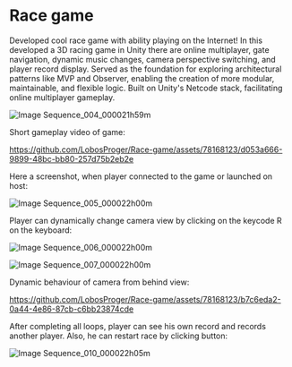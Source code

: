 # Race game
Developed cool race game with ability playing on the Internet! In this developed a 3D racing game in Unity there are online multiplayer, gate navigation, dynamic music changes, camera perspective switching, and player record display. Served as the foundation for exploring architectural patterns like MVP and Observer, enabling the creation of more modular, maintainable, and flexible logic. Built on Unity's Netcode stack, facilitating online multiplayer gameplay. 

![Image Sequence_004_000021h59m](https://github.com/LobosProger/Race-game/assets/78168123/8dbafd3a-1f0e-4489-b2d2-4b701b356843)

Short gameplay video of game:

https://github.com/LobosProger/Race-game/assets/78168123/d053a666-9899-48bc-bb80-257d75b2eb2e

Here a screenshot, when player connected to the game or launched on host:

![Image Sequence_005_000022h00m](https://github.com/LobosProger/Race-game/assets/78168123/995ab9e7-a676-4b03-867b-53c98211e5e7)

Player can dynamically change camera view by clicking on the keycode R on the keyboard:

![Image Sequence_006_000022h00m](https://github.com/LobosProger/Race-game/assets/78168123/364c2514-9f19-4784-9cca-fe45939320b2)

![Image Sequence_007_000022h00m](https://github.com/LobosProger/Race-game/assets/78168123/76532de8-a904-48c4-9759-f461280dfd80)

Dynamic behaviour of camera from behind view:

https://github.com/LobosProger/Race-game/assets/78168123/b7c6eda2-0a44-4e86-87cb-c6bb23874cde

After completing all loops, player can see his own record and records another player. Also, he can restart race by clicking button:

![Image Sequence_010_000022h05m](https://github.com/LobosProger/Race-game/assets/78168123/db336412-3eae-44ca-a0f2-2b6525b4b0c0)

